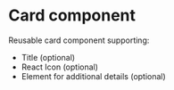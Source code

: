 # Card component

Reusable card component supporting:

* Title (optional)
* React Icon (optional)
* Element for additional details (optional)